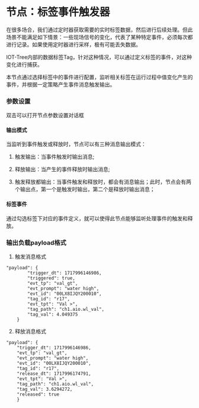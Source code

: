 节点：标签事件触发器
==


在很多场合，我们通过定时器获取需要的实时标签数据，然后进行后续处理。但此场景不能满足如下情景：一些现场信号的变化，代表了某种特定事件，必须每次都进行记录。如果使用定时器进行采样，极有可能丢失数据。

IOT-Tree内部的数据标签Tag，针对这种情况，可以通过定义标签的事件，对这种变化进行捕获。

本节点通过选择标签中的事件进行配置，监听相关标签在运行过程中值变化产生的事件，并根据一定策略产生事件消息触发输出。




### 参数设置

双击可以打开节点参数设置对话框

#### 输出模式


当监听到事件触发或释放时，节点可以有三种消息输出模式：

1. 触发输出：当事件触发时输出消息;

2. 释放输出：当产生的事件释放时输出消息;

3. 触发释放都输出：当事件触发和释放时，都会有消息输出；此时，节点会有两个输出点，第一个是触发时输出，第二个是释放时输出消息；



#### 标签事件


通过勾选标签下对应的事件定义，就可以使得此节点能够监听处理事件的触发和释放。



### 输出负载payload格式

1. 触发消息格式

```
"payload": {
		"trigger_dt": 1717996146986,
		"triggered": true,
		"evt_tp": "val_gt",
		"evt_prompt": "water high",
		"evt_id": "00LX8IJQY200010",
		"tag_id": "r17",
		"evt_tpt": "Val >",
		"tag_path": "ch1.aio.wl_val",
		"tag_val": 4.049375
	}
```

2. 释放消息格式

```
"payload": {
    "trigger_dt": 1717996146986,
    "evt_tp": "val_gt",
    "evt_prompt": "water high",
    "evt_id": "00LX8IJQY200010",
    "tag_id": "r17",
    "release_dt": 1717996174791,
    "evt_tpt": "Val >",
    "tag_path": "ch1.aio.wl_val",
    "tag_val": 3.6294272,
    "released": true
	}
```
